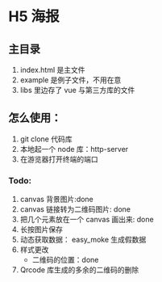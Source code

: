 # H5 海报

## 主目录

1.  index.html 是主文件
2.  example 是例子文件，不用在意
3.  libs 里边存了 vue 与第三方库的文件

## 怎么使用：

1.  git clone 代码库
2.  本地起一个 node 库：http-server
3.  在游览器打开终端的端口

### Todo:

1.  canvas 背景图片:done
2.  canvas 链接转为二维码图片: done
3.  把几个元素放在一个 canvas 画出来: done
4.  长按图片保存
5.  动态获取数据： easy_moke 生成假数据
6.  样式更改
    - 二维码的位置：done
7.  Qrcode 库生成的多余的二维码的删除
